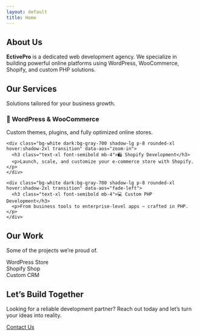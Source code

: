```yaml
---
layout: default
title: Home
---
```


<!-- About -->
<section id="about" class="py-20">
  <div class="text-center max-w-2xl mx-auto" data-aos="fade-up">
    <h2 class="text-3xl font-bold text-blue-900 dark:text-yellow-300 mb-4">About Us</h2>
    <p class="text-lg text-gray-600 dark:text-gray-300">
      <strong>EctivePro</strong> is a dedicated web development agency.  
      We specialize in building powerful online platforms using WordPress, WooCommerce, Shopify, and custom PHP solutions.
    </p>
  </div>
</section>

<!-- Services -->
<section id="services" class="py-20 bg-gray-100 dark:bg-gray-800">
  <div class="text-center mb-12" data-aos="fade-up">
    <h2 class="text-3xl font-bold text-blue-900 dark:text-yellow-300">Our Services</h2>
    <p class="text-gray-600 dark:text-gray-400">Solutions tailored for your business growth.</p>
  </div>

  <div class="grid md:grid-cols-3 gap-8">
    <div class="bg-white dark:bg-gray-700 shadow-lg p-8 rounded-xl hover:shadow-2xl transition" data-aos="fade-right">
      <h3 class="text-xl font-semibold mb-4">📝 WordPress & WooCommerce</h3>
      <p>Custom themes, plugins, and fully optimized online stores.</p>
    </div>

    <div class="bg-white dark:bg-gray-700 shadow-lg p-8 rounded-xl hover:shadow-2xl transition" data-aos="zoom-in">
      <h3 class="text-xl font-semibold mb-4">🛍️ Shopify Development</h3>
      <p>Launch, scale, and customize your e-commerce store with Shopify.</p>
    </div>

    <div class="bg-white dark:bg-gray-700 shadow-lg p-8 rounded-xl hover:shadow-2xl transition" data-aos="fade-left">
      <h3 class="text-xl font-semibold mb-4">💻 Custom PHP Development</h3>
      <p>From business tools to enterprise-level apps — crafted in PHP.</p>
    </div>
  </div>
</section>

<!-- Portfolio -->
<section id="portfolio" class="py-20">
  <div class="text-center mb-12" data-aos="fade-up">
    <h2 class="text-3xl font-bold text-blue-900 dark:text-yellow-300">Our Work</h2>
    <p class="text-gray-600 dark:text-gray-400">Some of the projects we’re proud of.</p>
  </div>

  <div class="grid md:grid-cols-3 gap-8">
    <div class="bg-gray-200 dark:bg-gray-600 rounded-lg h-48 flex items-center justify-center font-bold text-gray-700 dark:text-gray-200" data-aos="flip-left">WordPress Store</div>
    <div class="bg-gray-200 dark:bg-gray-600 rounded-lg h-48 flex items-center justify-center font-bold text-gray-700 dark:text-gray-200" data-aos="flip-up">Shopify Shop</div>
    <div class="bg-gray-200 dark:bg-gray-600 rounded-lg h-48 flex items-center justify-center font-bold text-gray-700 dark:text-gray-200" data-aos="flip-right">Custom CRM</div>
  </div>
</section>

<!-- Contact -->
<section id="contact" class="py-20 bg-gray-100 dark:bg-gray-800">
  <div class="text-center max-w-xl mx-auto" data-aos="fade-up">
    <h2 class="text-3xl font-bold text-blue-900 dark:text-yellow-300 mb-6">Let’s Build Together</h2>
    <p class="mb-8 text-gray-600 dark:text-gray-400">
      Looking for a reliable development partner?  
      Reach out today and let’s turn your ideas into reality.
    </p>
    <a href="mailto:info@ectivepro.com" class="gradient-btn px-6 py-3 rounded-full text-lg font-semibold">Contact Us</a>
  </div>
</section>
